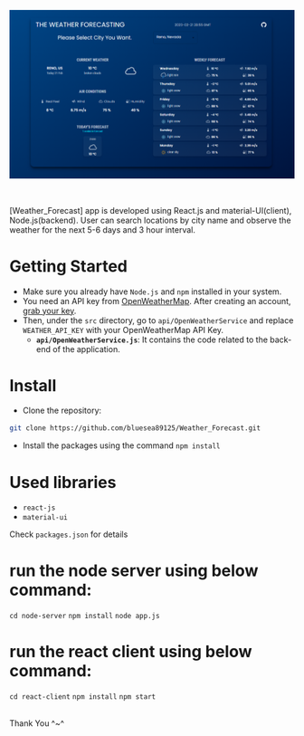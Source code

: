 ![Application screenshot](./react-client/public/screenshot.png)

<br/>

[Weather_Forecast] app is developed using React.js and material-UI(client), Node.js(backend). User can search locations by city name and observe the weather for the next 5-6 days and 3 hour interval.

# Getting Started

- Make sure you already have `Node.js` and `npm` installed in your system.
- You need an API key from [OpenWeatherMap](https://openweathermap.org/). After creating an account, [grab your key](https://home.openweathermap.org/api_keys).
- Then, under the `src` directory, go to `api/OpenWeatherService` and replace `WEATHER_API_KEY` with your OpenWeatherMap API Key.
  - **`api/OpenWeatherService.js`**: It contains the code related to the back-end of the application.

# Install

- Clone the repository:

```bash
git clone https://github.com/bluesea89125/Weather_Forecast.git

```

- Install the packages using the command `npm install`

# Used libraries

- `react-js`
- `material-ui`

Check `packages.json` for details

# run the node server using below command: 
`cd node-server`
`npm install`
`node app.js`

# run the react client using below command:
`cd react-client`
`npm install`
`npm start`

<br/>
Thank You ^~^